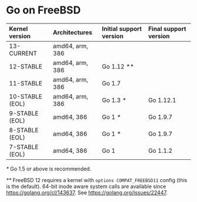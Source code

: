 # Go on FreeBSD

| **Kernel version** | **Architectures** | **Initial support version** | **Final support version** |
|:-------------------|:------------------|:----------------------------|:--------------------------|
| 13-CURRENT         | amd64, arm, 386   |                             |                           |
| 12-STABLE          | amd64, arm, 386   | Go 1.12 _**_                |                           |
| 11-STABLE          | amd64, arm, 386   | Go 1.7                      |                           |
| 10-STABLE (EOL)    | amd64, arm, 386   | Go 1.3 _*_                  | Go 1.12.1                 |
| 9-STABLE (EOL)     | amd64, 386        | Go 1 _*_                    | Go 1.9.7                  |
| 8-STABLE (EOL)     | amd64, 386        | Go 1 _*_                    | Go 1.9.7                  |
| 7-STABLE (EOL)     | amd64, 386        | Go 1                        | Go 1.1.2                  |

_*_ Go 1.5 or above is recommended.

_**_ FreeBSD 12 requires a kernel with `options COMPAT_FREEBSD11` config (this is the default). 64-bit inode aware system calls are available since https://golang.org/cl/143637. See https://golang.org/issues/22447.